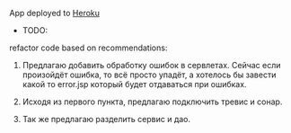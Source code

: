 App deployed to [Heroku](https://stc12hw21.herokuapp.com)

- TODO:

refactor code based on recommendations:

1) Предлагаю добавить обработку ошибок в сервлетах. Сейчас если произойдёт ошибка, 
то всё просто упадёт, а хотелось бы завести какой то error.jsp который будет отдаваться при ошибках.

2) Исходя из первого пункта, предлагаю подключить тревис и сонар.

3) Так же предлагаю разделить сервис и дао.
